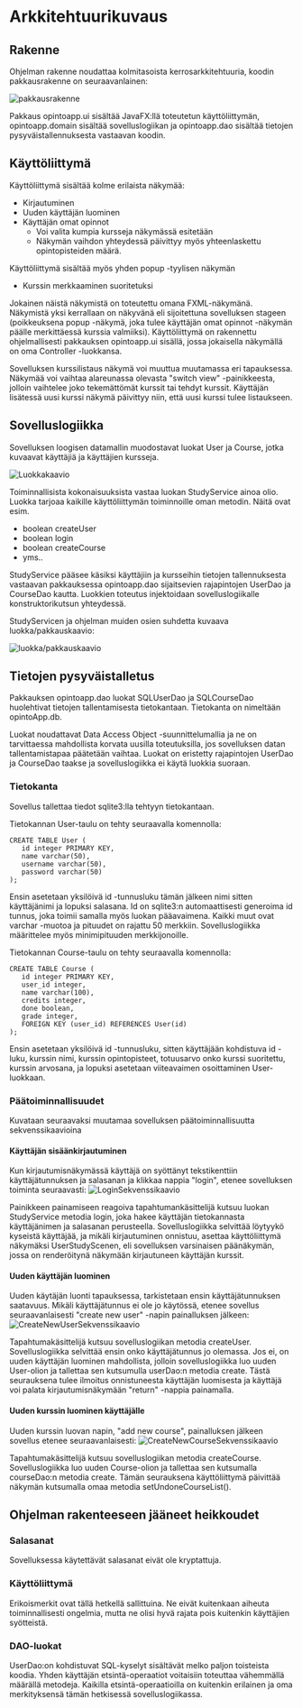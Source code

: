 # Arkkitehtuurikuvaus

## Rakenne

Ohjelman rakenne noudattaa kolmitasoista kerrosarkkitehtuuria, koodin pakkausrakenne on seuraavanlainen:

![pakkausrakenne](https://github.com/mikkolei/otm-harjoitustyo/blob/master/dokumentointi/kuvat/Pakkausrakenne.png)

Pakkaus opintoapp.ui sisältää JavaFX:llä toteutetun käyttöliittymän, opintoapp.domain sisältää sovelluslogiikan ja opintoapp.dao sisältää tietojen pysyväistallennuksesta vastaavan koodin.

## Käyttöliittymä

Käyttöliittymä sisältää kolme erilaista näkymää:

* Kirjautuminen
* Uuden käyttäjän luominen
* Käyttäjän omat opinnot
   * Voi valita kumpia kursseja näkymässä esitetään
   * Näkymän vaihdon yhteydessä päivittyy myös yhteenlaskettu opintopisteiden määrä.

Käyttöliittymä sisältää myös yhden popup -tyylisen näkymän 

* Kurssin merkkaaminen suoritetuksi

Jokainen näistä näkymistä on toteutettu omana FXML-näkymänä. Näkymistä yksi kerrallaan on näkyvänä eli sijoitettuna sovelluksen stageen (poikkeuksena popup -näkymä, joka tulee käyttäjän omat opinnot -näkymän päälle merkittäessä kurssia valmiiksi). Käyttöliittymä on rakennettu ohjelmallisesti pakkauksen opintoapp.ui sisällä, jossa jokaisella näkymällä on oma Controller -luokkansa.

Sovelluksen kurssilistaus näkymä voi muuttua muutamassa eri tapauksessa. Näkymää voi vaihtaa alareunassa olevasta "switch view" -painikkeesta, jolloin vaihtelee joko tekemättömät kurssit tai tehdyt kurssit. Käyttäjän lisätessä uusi kurssi näkymä päivittyy niin, että uusi kurssi tulee listaukseen. 

## Sovelluslogiikka

Sovelluksen loogisen datamallin muodostavat luokat User ja Course, jotka kuvaavat käyttäjiä ja käyttäjien kursseja.

![Luokkakaavio](https://github.com/mikkolei/otm-harjoitustyo/blob/master/dokumentointi/kuvat/luokkakaavio.png)

Toiminnallisista kokonaisuuksista vastaa luokan StudyService ainoa olio. Luokka tarjoaa kaikille käyttöliittymän toiminnoille oman metodin. Näitä ovat esim.

* boolean createUser
* boolean login
* boolean createCourse
* yms.. 

StudyService pääsee käsiksi käyttäjiin ja kursseihin tietojen tallennuksesta vastaavan pakkauksessa opintoapp.dao sijaitsevien rajapintojen UserDao ja CourseDao kautta. Luokkien toteutus injektoidaan sovelluslogiikalle konstruktorikutsun yhteydessä.

StudyServicen ja ohjelman muiden osien suhdetta kuvaava luokka/pakkauskaavio:

![luokka/pakkauskaavio](https://github.com/mikkolei/otm-harjoitustyo/blob/master/dokumentointi/kuvat/luokka_pakkauskaavio.png)
## Tietojen pysyväistalletus

Pakkauksen opintoapp.dao luokat SQLUserDao ja SQLCourseDao huolehtivat tietojen tallentamisesta tietokantaan. Tietokanta on nimeltään opintoApp.db.

Luokat noudattavat Data Access Object -suunnittelumallia ja ne on tarvittaessa mahdollista korvata uusilla toteutuksilla, jos sovelluksen datan tallentamistapaa päätetään vaihtaa. Luokat on eristetty rajapintojen UserDao ja CourseDao taakse ja sovelluslogiikka ei käytä luokkia suoraan. 

### Tietokanta

Sovellus tallettaa tiedot sqlite3:lla tehtyyn tietokantaan.

Tietokannan User-taulu on tehty seuraavalla komennolla:
```
CREATE TABLE User (
   id integer PRIMARY KEY,
   name varchar(50),
   username varchar(50),
   password varchar(50)
);
```
Ensin asetetaan yksilöivä id -tunnusluku tämän jälkeen nimi sitten käyttäjänimi ja lopuksi salasana. Id on sqlite3:n automaattisesti generoima id tunnus, joka toimii samalla myös luokan pääavaimena. Kaikki muut ovat varchar -muotoa ja pituudet on rajattu 50 merkkiin. Sovelluslogiikka määrittelee myös minimipituuden merkkijonoille.

Tietokannan Course-taulu on tehty seuraavalla komennolla:
```
CREATE TABLE Course (
   id integer PRIMARY KEY,
   user_id integer,
   name varchar(100),
   credits integer,
   done boolean,
   grade integer,
   FOREIGN KEY (user_id) REFERENCES User(id)
);
```
Ensin asetetaan yksilöivä id -tunnusluku, sitten käyttäjään kohdistuva id -luku, kurssin nimi, kurssin opintopisteet, totuusarvo onko kurssi suoritettu, kurssin arvosana, ja lopuksi asetetaan viiteavaimen osoittaminen User-luokkaan.

### Päätoiminnallisuudet

Kuvataan seuraavaksi muutamaa sovelluksen päätoiminnallisuutta sekvenssikaavioina

#### Käyttäjän sisäänkirjautuminen
Kun kirjautumisnäkymässä käyttäjä on syöttänyt tekstikenttiin käyttäjätunnuksen ja salasanan ja klikkaa nappia "login", etenee sovelluksen toiminta seuraavasti: 
![LoginSekvenssikaavio](https://github.com/mikkolei/otm-harjoitustyo/blob/master/dokumentointi/kuvat/login.png)

Painikkeen painamiseen reagoiva tapahtumankäsittelijä kutsuu luokan StudyService metodia login, joka hakee käyttäjän tietokannasta käyttäjänimen ja salasanan perusteella. Sovelluslogiikka selvittää löytyykö kyseistä käyttäjää, ja mikäli kirjautuminen onnistuu, asettaa käyttöliittymä näkymäksi UserStudyScenen, eli sovelluksen varsinaisen päänäkymän, jossa on renderöitynä näkymään kirjautuneen käyttäjän kurssit.

#### Uuden käyttäjän luominen
Uuden käytäjän luonti tapauksessa, tarkistetaan ensin käyttäjätunnuksen saatavuus. Mikäli käyttäjätunnus ei ole jo käytössä, etenee sovellus seuraavanlaisesti "create new user" -napin painalluksen jälkeen: 
![CreateNewUserSekvenssikaavio](https://github.com/mikkolei/otm-harjoitustyo/blob/master/dokumentointi/kuvat/sekvenssikaavioCreateNewUser.png)

Tapahtumakäsittelijä kutsuu sovelluslogiikan metodia createUser. Sovelluslogiikka selvittää ensin onko käyttäjätunnus jo olemassa. Jos ei, on uuden käyttäjän luominen mahdollista, jolloin sovelluslogiikka luo uuden User-olion ja tallettaa sen kutsumulla userDao:n metodia create. Tästä seurauksena tulee ilmoitus onnistuneesta käyttäjän luomisesta ja käyttäjä voi palata kirjautumisnäkymään "return" -nappia painamalla. 

#### Uuden kurssin luominen käyttäjälle
Uuden kurssin luovan napin, "add new course", painalluksen jälkeen sovellus etenee seuraavanlaisesti:
![CreateNewCourseSekvenssikaavio](https://github.com/mikkolei/otm-harjoitustyo/blob/master/dokumentointi/kuvat/sekvenssiCreateNewCourse.png)

Tapahtumakäsittelijä kutsuu sovelluslogiikan metodia createCourse. Sovelluslogiikka luo uuden Course-olion ja tallettaa sen kutsumalla courseDao:n metodia create. Tämän seurauksena käyttöliittymä päivittää näkymän kutsumalla omaa metodia setUndoneCourseList().

## Ohjelman rakenteeseen jääneet heikkoudet

### Salasanat
Sovelluksessa käytettävät salasanat eivät ole kryptattuja. 

### Käyttöliittymä
Erikoismerkit ovat tällä hetkellä sallittuina. Ne eivät kuitenkaan aiheuta toiminnallisesti ongelmia, mutta ne olisi hyvä rajata pois kuitenkin käyttäjien syötteistä.

### DAO-luokat
UserDao:on kohdistuvat SQL-kyselyt sisältävät melko paljon toisteista koodia. Yhden käyttäjän etsintä-operaatiot voitaisiin toteuttaa vähemmällä määrällä metodeja. Kaikilla etsintä-operaatioilla on kuitenkin erilainen ja oma merkityksensä tämän hetkisessä sovelluslogiikassa. 
